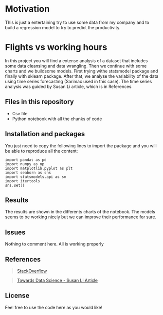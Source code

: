 # Motivation
This is just a entertaining try to use some data from my company and to build a regression model to try to predict the productivity.

# Flights vs working hours 

In this project you will find a extense analysis of a dataset that includes some data cleansing and data wrangling. Then we continue with some charts and we buildsome models.
First trying withe statsmodel package and finally with sklearn package. After that, we analyse the variability of the data using time series forecasting (Sarimax used in this case).
The time series analysis was guided by Susan Li article, which is in References

## Files in this repository
- Csv file
- Python notebook with all the chunks of code

## Installation and packages
You just need to copy the following lines to import the package and you will be able to reproduce all the content:
``` 
import pandas as pd
import numpy as np
import matplotlib.pyplot as plt
import seaborn as sns
import statsmodels.api as sm
import itertools
sns.set()
```

## Results
The results are shown in the differents charts of the notebook. The models seems to be working nicely but we can improve their performance for sure.

## Issues
Nothing to comment here. All is working properly

## References

> [StackOverflow](https://stackoverflow.com/)

> [Towards Data Science - Susan Li Article](https://towardsdatascience.com/an-end-to-end-project-on-time-series-analysis-and-forecasting-with-python-4835e6bf050b)

## License
Feel free to use the code here as you would like!
